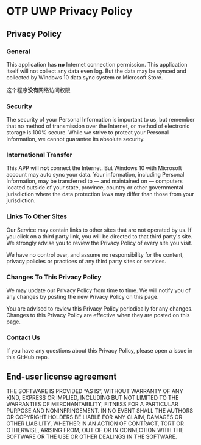 # OTP UWP Privacy Policy

## Privacy Policy

### General

This application has **no** Internet connection permission. This application itself will not collect any data even log. But the data may be synced and collected by Windows 10 data sync system or Microsoft Store. 

这个程序**没有**网络访问权限

### Security

The security of your Personal Information is important to us, but remember that no method of transmission over the Internet, or method of electronic storage is 100% secure. While we strive to protect your Personal Information, we cannot guarantee its absolute security.

### International Transfer

This APP will **not** connect the Internet. But Windows 10 with Microsoft account may auto sync your data. 
Your information, including Personal Information, may be transferred to — and maintained on — computers located outside of your state, province, country or other governmental jurisdiction where the data protection laws may differ than those from your jurisdiction.

### Links To Other Sites

Our Service may contain links to other sites that are not operated by us. If you click on a third party link, you will be directed to that third party's site. We strongly advise you to review the Privacy Policy of every site you visit.

We have no control over, and assume no responsibility for the content, privacy policies or practices of any third party sites or services.

### Changes To This Privacy Policy

We may update our Privacy Policy from time to time. We will notify you of any changes by posting the new Privacy Policy on this page.

You are advised to review this Privacy Policy periodically for any changes. Changes to this Privacy Policy are effective when they are posted on this page.

### Contact Us

If you have any questions about this Privacy Policy, please open a issue in this GitHub repo.

## End-user license agreement

THE SOFTWARE IS PROVIDED “AS IS”, WITHOUT WARRANTY OF ANY KIND, EXPRESS OR IMPLIED, INCLUDING BUT NOT LIMITED TO THE WARRANTIES OF MERCHANTABILITY, FITNESS FOR A PARTICULAR PURPOSE AND NONINFRINGEMENT. IN NO EVENT SHALL THE AUTHORS OR COPYRIGHT HOLDERS BE LIABLE FOR ANY CLAIM, DAMAGES OR OTHER LIABILITY, WHETHER IN AN ACTION OF CONTRACT, TORT OR OTHERWISE, ARISING FROM, OUT OF OR IN CONNECTION WITH THE SOFTWARE OR THE USE OR OTHER DEALINGS IN THE SOFTWARE.



